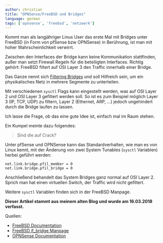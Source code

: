 ```yaml
---
author: christian
title: "OPNSense/FreeBSD und Bridges"
language: german
tags: ['opnsense', 'freebsd', 'netzwerk']
---
```


Kommt man als langjähriger Linux User das erste Mal mit Bridges unter FreeBSD
(in Form von pfSense bzw OPNSense) in Berührung, ist man mit
hoher Wahrscheinlichkeit verwirrt.

Zwischen den Interfaces der Bridge kann keine Kommunikation stattfinden, außer man setzt
Firewall Regeln für die beteiligten Interfaces. Richtig gehört: FreeBSD filtert auf OSI Layer 3
den Traffic innerhalb einer Bridge.

Das Ganze nennt sich [Filtering Bridges][bsdbridge]
und soll Hilfreich sein, um ein physikalisches Netz in mehrere Segmente zu unterteilen.

Mit verschiedenen `sysctl` Flags kann eingestellt werden, was auf OSI Layer 2 und OSI Layer 3
gefiltert werden soll. So ist es zum Beispiel möglich Layer 3 (IP, TCP, UDP) zu filtern,
Layer 2 (Ethernet, ARP, ...) jedoch ungehindert durch die Bridge laufen zu lassen.

Ich lasse die Frage, ob das eine gute Idee ist, einfach mal im Raum stehen.

Ein Kumpel meinte dazu folgendes:

> Sind die auf Crack?

Unter pfSense und OPNSense kann das Standardverhalten, wie man es von Linux kennt, mit der Änderung von
zwei System Tunables (`sysctl` Variablen) herbei geführt werden:

```
net.link.bridge.pfil_member = 0
net.link.bridge.pfil_bridge = 0
```

Anschließend behandelt das System Bridges ganz normal auf OSI Layer 2. Sprich man hat einen
virtuellen Switch, der Traffic wird nicht gefiltert.

Weitere `sysctl` Variablen finden sich in der FreeBSD Manpage.

**Dieser Artikel stammt aus meinem alten Blog und wurde am 16.03.2018 verfasst.**

Quellen:

- [FreeBSD Documentation][bsdbridge]
- [FreeBSD if_bridge Manpage](https://www.freebsd.org/cgi/man.cgi?query=bridge&sektion=4&manpath=FreeBSD+11.1-RELEASE+and+Ports)
- [OPNSense Documentation](https://docs.opnsense.org/manual/how-tos/transparent_bridge.html)

[bsdbridge]: https://www.freebsd.org/doc/en_US.ISO8859-1/articles/filtering-bridges/index.html
